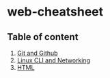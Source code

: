 # web-cheatsheet
## Table of content

1. [Git and Github](/git.md)
1. [Linux CLI and Networking](/linux.md)
1. [HTML](/html.md)
